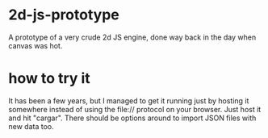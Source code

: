 # 2d-js-prototype

A prototype of a very crude 2d JS engine, done way back in the day when canvas was hot.

# how to try it

It has been a few years, but I managed to get it running just by hosting it somewhere instead of using the file:// protocol on your browser. Just host it and hit "cargar". There should be options around to import JSON files with new data too.
